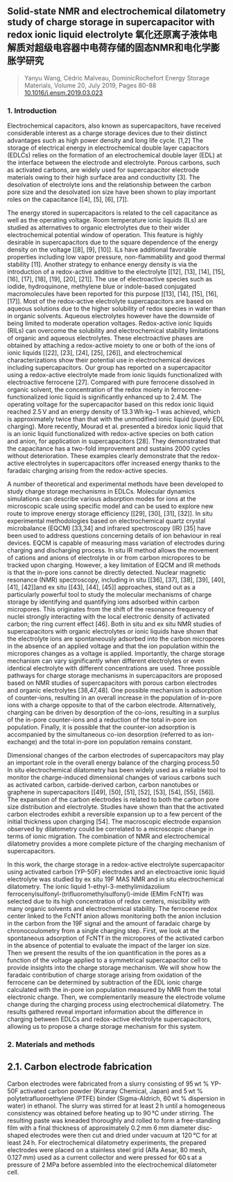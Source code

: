 ## Solid-state NMR and electrochemical dilatometry study of charge storage in supercapacitor with redox ionic liquid electrolyte 氧化还原离子液体电解质对超级电容器中电荷存储的固态NMR和电化学膨胀学研究

> Yanyu Wang, Cédric Malveau, DominicRochefort
> Energy Storage Materials, Volume 20, July 2019, Pages 80-88
> [10.1016/j.ensm.2019.03.023](doi.org/10.1016/j.ensm.2019.03.023)

### 1. Introduction
Electrochemical capacitors, also known as supercapacitors, have received considerable interest as a charge storage devices due to their distinct advantages such as high power density and long life cycle. [1,2] The storage of electrical energy in electrochemical double layer capacitors (EDLCs) relies on the formation of an electrochemical double layer (EDL) at the interface between the electrode and electrolyte. Porous carbons, such as activated carbons, are widely used for supercapacitor electrode materials owing to their high surface area and conductivity [3]. The desolvation of electrolyte ions and the relationship between the carbon pore size and the desolvated ion size have been shown to play important roles on the capacitance [[4], [5], [6], [7]].

The energy stored in supercapacitors is related to the cell capacitance as well as the operating voltage. Room temperature ionic liquids (ILs) are studied as alternatives to organic electrolytes due to their wider electrochemical potential window of operation. This feature is highly desirable in supercapacitors due to the square dependence of the energy density on the voltage [[8], [9], [10]]. ILs have additional favorable properties including low vapor pressure, non-flammability and good thermal stability [11]. Another strategy to enhance energy density is via the introduction of a redox-active additive to the electrolyte [[12], [13], [14], [15], [16], [17], [18], [19], [20], [21]]. The use of electroactive species such as iodide, hydroquinone, methylene blue or indole-based conjugated macromolecules have been reported for this purpose [[13], [14], [15], [16], [17]]. Most of the redox-active electrolyte supercapacitors are based on aqueous solutions due to the higher solubility of redox species in water than in organic solvents. Aqueous electrolytes however have the downside of being limited to moderate operation voltages. Redox-active ionic liquids (RILs) can overcome the solubility and electrochemical stability limitations of organic and aqueous electrolytes. These electroactive phases are obtained by attaching a redox-active moiety to one or both of the ions of ionic liquids [[22], [23], [24], [25], [26]], and electrochemical characterizations show their potential use in electrochemical devices including supercapacitors. Our group has reported on a supercapacitor using a redox-active electrolyte made from ionic liquids functionalized with electroactive ferrocene [27]. Compared with pure ferrocene dissolved in organic solvent, the concentration of the redox moiety in ferrocene-functionalized ionic liquid is significantly enhanced up to 2.4 M. The operating voltage for the supercapacitor based on this redox ionic liquid reached 2.5 V and an energy density of 13.3 Wh·kg−1 was achieved, which is approximately twice than that with the unmodified ionic liquid (purely EDL charging). More recently, Mourad et al. presented a biredox ionic liquid that is an ionic liquid functionalized with redox-active species on both cation and anion, for application in supercapacitors [28]. They demonstrated that the capacitance has a two-fold improvement and sustains 2000 cycles without deterioration. These examples clearly demonstrate that the redox-active electrolytes in supercapacitors offer increased energy thanks to the faradaic charging arising from the redox-active species.

A number of theoretical and experimental methods have been developed to study charge storage mechanisms in EDLCs. Molecular dynamics simulations can describe various adsorption modes for ions at the microscopic scale using specific model and can be used to explore new route to improve energy storage efficiency [[29], [30], [31], [32]]. In situ experimental methodologies based on electrochemical quartz crystal microbalance (EQCM) [33,34] and infrared spectroscopy (IR) [35] have been used to address questions concerning details of ion behaviour in real devices. EQCM is capable of measuring mass variation of electrodes during charging and discharging process. In situ IR method allows the movement of cations and anions of electrolyte in or from carbon micropores to be tracked upon charging. However, a key limitation of EQCM and IR methods is that the in-pore ions cannot be directly detected. Nuclear magnetic resonance (NMR) spectroscopy, including in situ [[36], [37], [38], [39], [40], [41], [42]]and ex situ [[43], [44], [45]] approaches, stand out as a particularly powerful tool to study the molecular mechanisms of charge storage by identifying and quantifying ions adsorbed within carbon micropores. This originates from the shift of the resonance frequency of nuclei strongly interacting with the local electronic density of activated carbon; the ring current effect [46]. Both in situ and ex situ NMR studies of supercapacitors with organic electrolytes or ionic liquids have shown that the electrolyte ions are spontaneously adsorbed into the carbon micropores in the absence of an applied voltage and that the ion population within the micropores changes as a voltage is applied. Importantly, the charge storage mechanism can vary significantly when different electrolytes or even identical electrolyte with different concentrations are used. Three possible pathways for charge storage mechanisms in supercapacitors are proposed based on NMR studies of supercapacitors with porous carbon electrodes and organic electrolytes [38,47,48]. One possible mechanism is adsorption of counter-ions, resulting in an overall increase in the population of in-pore ions with a charge opposite to that of the carbon electrode. Alternatively, charging can be driven by desorption of the co-ions, resulting in a surplus of the in-pore counter-ions and a reduction of the total in-pore ion population. Finally, it is possible that the counter-ion adsorption is accompanied by the simultaneous co-ion desorption (referred to as ion-exchange) and the total in-pore ion population remains constant.

Dimensional changes of the carbon electrodes of supercapacitors may play an important role in the overall energy balance of the charging process.50 In situ electrochemical dilatometry has been widely used as a reliable tool to monitor the charge-induced dimensional changes of various carbons such as activated carbon, carbide-derived carbon, carbon nanotubes or graphene in supercapacitors [[49], [50], [51], [52], [53], [54], [55], [56]]. The expansion of the carbon electrodes is related to both the carbon pore size distribution and electrolyte. Studies have shown than that the activated carbon electrodes exhibit a reversible expansion up to a few percent of the initial thickness upon charging [54]. The macroscopic electrode expansion observed by dilatometry could be correlated to a microscopic change in terms of ionic migration. The combination of NMR and electrochemical dilatometry provides a more complete picture of the charging mechanism of supercapacitors.

In this work, the charge storage in a redox-active electrolyte supercapacitor using activated carbon (YP-50F) electrodes and an electroactive ionic liquid electrolyte was studied by ex situ 19F MAS NMR and in situ electrochemical dilatometry. The ionic liquid 1-ethyl-3-methylimidazolium ferrocenylsulfonyl-(trifluoromethylsulfonyl)-imide (EMIm FcNTf) was selected due to its high concentration of redox centers, miscibility with many organic solvents and electrochemical stability. The ferrocene redox center linked to the FcNTf anion allows monitoring both the anion inclusion in the carbon from the 19F signal and the amount of faradaic charge by chronocoulometry from a single charging step. First, we look at the spontaneous adsorption of FcNTf in the micropores of the activated carbon in the absence of potential to evaluate the impact of the larger ion size. Then we present the results of the ion quantification in the pores as a function of the voltage applied to a symmetrical supercapacitor cell to provide insights into the charge storage mechanism. We will show how the faradaic contribution of charge storage arising from oxidation of the ferrocene can be determined by subtraction of the EDL ionic charge calculated with the in-pore ion population measured by NMR from the total electronic charge. Then, we complementarily measure the electrode volume change during the charging process using electrochemical dilatometry. The results gathered reveal important information about the difference in charging between EDLCs and redox-active electrolyte supercapacitors, allowing us to propose a charge storage mechanism for this system.

### 2. Materials and methods
## 2.1. Carbon electrode fabrication
Carbon electrodes were fabricated from a slurry consisting of 95 wt % YP-50F activated carbon powder (Kuraray Chemical, Japan) and 5 wt % polytetrafluoroethylene (PTFE) binder (Sigma-Aldrich, 60 wt % dispersion in water) in ethanol. The slurry was stirred for at least 2 h until a homogeneous consistency was obtained before heating up to 90 °C under stirring. The resulting paste was kneaded thoroughly and rolled to form a free-standing film with a final thickness of approximately 0.2 mm 6 mm diameter disc-shaped electrodes were then cut and dried under vacuum at 120 °C for at least 24 h. For electrochemical dilatometry experiments, the prepared electrodes were placed on a stainless steel grid (Alfa Aesar, 80 mesh, 0.127 mm) used as a current collector and were pressed for 60 s at a pressure of 2 MPa before assembled into the electrochemical dilatometer cell.